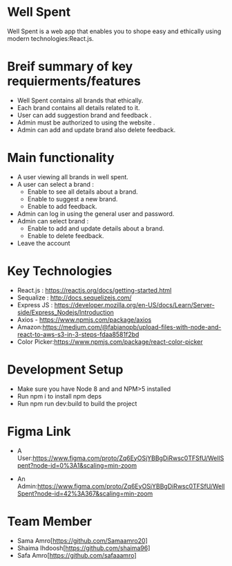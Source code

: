 # Well Spent

Well Spent is a web app that enables you to shope easy and  ethically using modern technologies:React.js.   

# Breif summary of key requierments/features
- Well Spent contains all brands that ethically.
- Each brand contains all details related to it.
- User can add suggestion brand and feedback .
- Admin must be authorized to using the website .
- Admin can add and update brand also delete feedback.


 

# Main functionality
- A user viewing all brands in well spent.
 - A user can select a brand :
    - Enable to see all details about a brand.
    - Enable to suggest a new brand.
    - Enable to add feedback.
 - Admin can log in using the general user and password.
 - Admin can select brand :
    - Enable to add and update details about a brand.
    - Enable to delete feedback.
 - Leave the account
 
 # Key Technologies   
 - React.js : https://reactjs.org/docs/getting-started.html
 - Sequalize : http://docs.sequelizejs.com/
 - Express JS : https://developer.mozilla.org/en-US/docs/Learn/Server-side/Express_Nodejs/Introduction
 - Axios - https://www.npmjs.com/package/axios
 - Amazon:https://medium.com/@fabianopb/upload-files-with-node-and-react-to-aws-s3-in-3-steps-fdaa8581f2bd
 - Color Picker:https://www.npmjs.com/package/react-color-picker
 


# Development Setup
- Make sure you have Node 8 and and NPM>5 installed
- Run npm i to install npm deps
- Run npm run dev:build to build the project

# Figma Link
 - A User:https://www.figma.com/proto/Zq6EyOSjYBBgDiRwsc0TFSfU/WellSpent?node-id=0%3A1&scaling=min-zoom
 
 - An Admin:https://www.figma.com/proto/Zq6EyOSjYBBgDiRwsc0TFSfU/WellSpent?node-id=42%3A367&scaling=min-zoom


# Team Member
- Sama Amro[https://github.com/Samaamro20]
- Shaima Ihdoosh[https://github.com/shaima96]
- Safa Amro[https://github.com/safaaamro]
    
